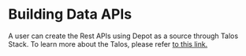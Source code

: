 # Building Data APIs

A user can create the Rest APIs using Depot as a source through Talos Stack. To learn more about the Talos, please refer [to this link.](/resources/stacks/talos/)
